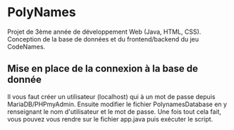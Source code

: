 # PolyNames
Projet de 3ème année de développement Web (Java, HTML, CSS). Conception de la base de données et du frontend/backend du jeu CodeNames.

## Mise en place de la connexion à la base de donnée
Il vous faut créer un utilisateur (localhost) qui à un mot de passe depuis MariaDB/PHPmyAdmin. Ensuite modifier le fichier PolynamesDatabase en y renseignant le nom d'utilisateur et le mot de passe. Une fois tout cela fait, vous pouvez vous rendre sur le fichier app.java puis exécuter le script.
